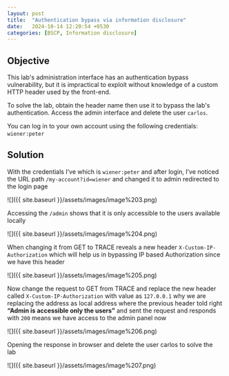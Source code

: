 ```yaml
---
layout: post
title:  "Authentication bypass via information disclosure"
date:   2024-10-14 12:20:54 +0530
categories: [BSCP, Information disclosure]
---
```


## Objective 

This lab's administration interface has an authentication bypass vulnerability, but it is impractical to exploit without knowledge of a custom HTTP header used by the front-end.

To solve the lab, obtain the header name then use it to bypass the lab's authentication. Access the admin interface and delete the user `carlos`.

You can log in to your own account using the following credentials: `wiener:peter` 

  

## Solution

  

With the credentials I’ve which is `wiener:peter` and after login, I’ve noticed the URL path `/my-account?id=wiener` and changed it to admin redirected to the login page 

  

![]({{ site.baseurl }}/assets/images/image%203.png)  

  

Accessing the `/admin` shows that it is only accessible to the users available locally 

  

![]({{ site.baseurl }}/assets/images/image%204.png)  

  

When changing it from GET to TRACE reveals a new header `X-Custom-IP-Authorization` which will help us in bypassing IP based Authorization since we have this header 

  

![]({{ site.baseurl }}/assets/images/image%205.png)  

  

Now change the request to GET from TRACE and replace the new header called `X-Custom-IP-Authorization` with value as `127.0.0.1` why we are replacing the address as local address where the previous header told right **“Admin is accessible only the users”** and sent the request and responds with `200` means we have access to the admin panel now 

  

![]({{ site.baseurl }}/assets/images/image%206.png)  

  

Opening the response in browser and delete the user carlos to solve the lab 

  

![]({{ site.baseurl }}/assets/images/image%207.png)